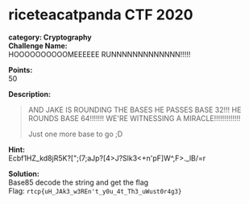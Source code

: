 # riceteacatpanda CTF 2020 <br/>
**category: Cryptography** <br/>
**Challenge Name:** <br/>
HOOOOOOOOOOMEEEEEE RUNNNNNNNNNNNNN!!!!!

**Points:** <br/>
50

**Description:** <br/>

>AND JAKE IS ROUNDING THE BASES
>HE PASSES BASE 32!!!
>HE ROUNDS BASE 64!!!!!!!
>WE'RE WITNESSING A MIRACLE!!!!!!!!!!!!!
>
>Just one more base to go ;D

**Hint:** <br/>
Ecbf1HZ_kd8jR5K?[";(7;aJp?[4>J?Slk3<+n'pF]W^,F>._lB/=r

**Solution:** <br/>
Base85 decode the string and get the flag <br/>
Flag: `rtcp{uH_JAk3_w3REn't_y0u_4t_Th3_uWust0r4g3}`

